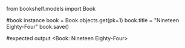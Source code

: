 from bookshelf.models import Book

#book instance
book = Book.objects.get(pk=1)
book.title = "Nineteen Eighty-Four"
book.save()

#expected output
<Book: Nineteen Eighty-Four>